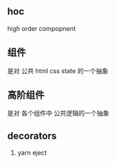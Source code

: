 ## hoc
high order compopnent

## 组件
是对 公共 html css state 的一个抽象

## 高阶组件
是对 各个组件中 公共逻辑的一个抽象

## decorators
1. yarn eject